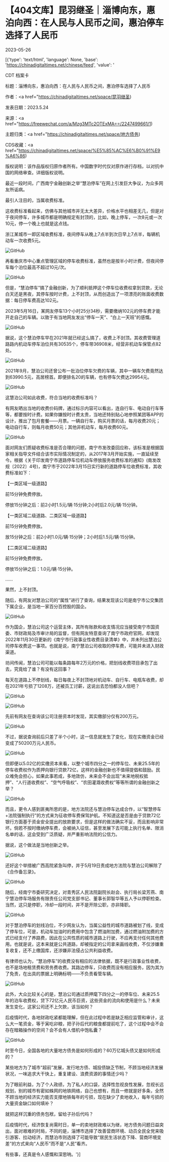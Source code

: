 # 【404文库】昆羽继圣｜淄博向东，惠泊向西：在人民与人民币之间，惠泊停车选择了人民币

2023-05-26

[{'type': 'text/html', 'language': None, 'base': 'https://chinadigitaltimes.net/chinese/feed', 'value': '

CDT 档案卡

标题：淄博向东，惠泊向西：在人民与人民币之间，惠泊停车选择了人民币

作者：<a href="https://chinadigitaltimes.net/space/昆羽继圣)

发表日期：2023.5.24

来源：<a href="https://freewechat.com/a/Mzg3MTc2OTExMA==/2247499661/1)

主题归类：<a href="https://chinadigitaltimes.net/space/地方债务)

CDS收藏：<a href="https://chinadigitaltimes.net/space/%E5%85%AC%E6%B0%91%E9%A6%86)

版权说明：该作品版权归原作者所有。中国数字时代仅对原作进行存档，以对抗中国的网络审查。详细版权说明。





最近一段时间，广西南宁金融创新之举“慧泊停车”在网上引发巨大争议，为众多网友所诟病。

最引人注目的，当属收费标准。

这收费标准看起来，仿佛与其他城市并无太大差异，价格水平也相差无几，但是对于夜间停车，许多城市都是明确规定有封顶的，比如，晚上停车，一次8元或一次10元，停一个晚上也就是这点钱。

浙江某城市一即区域收费标准，夜间停车从晚上7点半到次日早上7点半，每辆机动车一次收费5元。

![GitHub](https://chinadigitaltimes.net/chinese/files/2023/05/post-696477-64711bb417dac.)

再看重庆市中心重点管理区域的停车收费标准，虽然也是按半小时计费，但夜间停车每个泊位最高不超过10元/次。

![GitHub](https://chinadigitaltimes.net/chinese/files/2023/05/post-696477-64711bb464da2.)

但是，“慧泊停车”搞了金融创新，为了顺利抵押这个停车位收费权拿到贷款，无论白天还是黑夜，其停车按时计费，上不封顶，从而创造出了一项漂亮的账面收费数据：每日停车费高达102元。

2023年5月16日，某网友停车13个小时25分34秒，需要缴纳102元的停车费才能开走自己的车辆。以致于有当地网友发出“停车一天”、“白上一天班”的感慨。

![GitHub](https://chinadigitaltimes.net/chinese/files/2023/05/post-696477-64711bb66ebd8.png)

据说，这个慧泊停车早在2021年就已经这么搞了，收费上不封顶。其收费管理道路路内机动车停车泊位共有30535个，停车带36908米，经营非机动车保管点82处。

![GitHub](https://chinadigitaltimes.net/chinese/files/2023/05/post-696477-64711bb7cbbe1.)

2021年9月，慧泊公司还曾公布一批泊位停车欠费的车辆，其中一辆车欠费竟然达到63990.5元，高居榜首。即便排名20的车辆，也有停车欠费达29954元。

![GitHub](https://chinadigitaltimes.net/chinese/files/2023/05/post-696477-64711bba07ac9.)

这慧泊公司如此收费，符合当地的收费标准吗？

有网友晒出当地的收费价码牌，通过标示内容可以看出，连自行车、电动自行车等等，都要按时计费。如果你嫌按时计费太贵，当地还特别贴心地参照某团等APP的设计，推出了包月套餐——月票。一辆自行车，购买月票的话，每月收费20元；电动自行车，则每月收费50元；其他非机动车，每月收费60元。

![GitHub](https://chinadigitaltimes.net/chinese/files/2023/05/post-696477-64711bbc7ec52.)

面对网友们质疑收费标准是否合理的问题，南宁市发改委回应称，该标准是根据国家相关指导文件结合该市实际情况制定的，从2017年3月开始实施，一直延续至今。根据《关于印发南宁市道路停车位机动车停放服务收费标准的通知》(南发改规〔2022〕4号)，南宁市于2022年3月15日实行新的道路停车位收费标准，其收费标准如下：

【一类区域一级道路】

前15分钟免费停放。

停放15分钟之后：前2小时1.5元/辆·15分钟;2小时后2.0元/辆·15分钟。

【一类区域二级道路、二类区域一级道路】

前15分钟免费停放。

放15分钟之后：前2小时1.0元/辆·15分钟；2小时后1.5元/辆·15分钟。

【二类区域二级道路】

前15分钟免费停放。

停放15分钟之后：1.0元/辆·15分钟。

……

果然，上不封顶。

随后，有网友对慧泊公司的“属性”进行了查询，结果发现该公司是南宁市公交集团下属企业，是当地一家百分百控股的国企。

![GitHub](https://chinadigitaltimes.net/chinese/files/2023/05/post-696477-64711bbd1e83c.)

作为国企，慧泊公司这个运营主体，其所有账款和收支情况应当接受南宁市国资委、市财政局及市审计局的监督，但有网友特意查询了南宁市政府官网，却发现2022年11月30日更新的《南宁市行政事业性收费目录清单》中，并未列出慧泊公司停车收费这一事项。也就是说，南宁慧泊公司收取的停车费，可能并未进入财政渠道。

坊间传闻，慧泊公司可能以每条路每年2万元的价格，把划线收费项目承包了出去，究竟给了谁？有没有这回事？

每天在道路上不停划线，每日每夜上不封顶地对机动车、自行车、电瓶车收费，却在2021年亏损了1208万，还被员工讨薪，这说出去恐怕都没人信吧？

![GitHub](https://chinadigitaltimes.net/chinese/files/2023/05/post-696477-64711bbfbb565.)

![GitHub](https://chinadigitaltimes.net/chinese/files/2023/05/post-696477-64711bc0dee5c.)

先前有网友在查询该公司注册资本时发现，其实缴部分仅有200万元。

![GitHub](https://chinadigitaltimes.net/chinese/files/2023/05/post-696477-64711bc289de5.)

不过，据说查询前后只差了半个小时，这一信息就发生了变化，现在实缴资金已经变成了50200万元人民币。

![GitHub](https://chinadigitaltimes.net/chinese/files/2023/05/post-696477-64711bc506261.)

但即便以5.02亿的实缴资本来看，以整个城市四分之一的停车位、未来25.5年的停车收费权作为质押向银行贷款72亿，这样的金融创新也不值得提倡和鼓励。民众难免会担心，如果此事若成，多地效仿，未来会不会出现“未来地税权抵押”、“人行道收费权”、“空气呼吸权”、“农田灌溉收费权”等等所谓的金融创新之举？

![GitHub](https://chinadigitaltimes.net/chinese/files/2023/05/post-696477-64711bc6d77f9.)

而且，更令人感到匪夷所思的是，地方法院还与慧泊停车达成合作，以“智慧停车+法院强制执行”的方式来为征收停车费保驾护航。不知道这是否是由于贷款72亿银行方面基于资金安全提出的放款要求，但是这样的做法确实不妥，而且影响非常坏。倘若不按时缴纳停车费，会被纳入征信，甚至发展下去可能上执行名单、限消名单的话，这会受到广泛质疑，并严重影响法院的公信力。

据说，这个做法是当地创新之举。

![GitHub](https://chinadigitaltimes.net/chinese/files/2023/05/post-696477-64711bc7ca4e6.)

还好这个举措被广西高院紧急叫停，并于5月19日责成地方法院与慧泊公司解除了《合作备忘录》。

![GitHub](https://chinadigitaltimes.net/chinese/files/2023/05/post-696477-64711bc906662.)

随后，经南宁市委研究决定，对青秀区人民法院副院长赵会、执行局长梁芳燕、南宁慧泊停车场服务有限责任公司党支部书记、董事长郭智华等五人予以停职检查。当然，这只是停职，冷却一段时间，并不是开除公职，亦非降职。

![GitHub](https://chinadigitaltimes.net/chinese/files/2023/05/post-696477-64711bca2d3f9.)

对于慧泊停车的划线泊位，不少网友认为，当属公益性的城市道路被划了线，变成了停车位，可是，机动车加油时的费用中包含了燃油附加费，通过燃油附加费的方式已经支付了养路费，因此在公共性质的城市道路上行驶，不应再支付任何其他费用。也就是说，这本来就是公共道路，却被指定的公司拿来画线收费，不仅涉嫌重复收复，还不上缴国库，还涉嫌非法侵占公共利益收费。

有律师也认为，“慧泊停车”的收费没有相应的法律依据，既不是行政事业性收费，也不是场地租赁费和劳务费收费。其路边停车，只收费而没有相应服务，因为其为了免责，在出具的票据上明确标明——不负责看管车辆。

![GitHub](https://chinadigitaltimes.net/chinese/files/2023/05/post-696477-64711bcbc4919.)

此外，大众比较关心的是，慧泊公司通过质押麾下四分之一的停车位、未来25.5年的泊车收费权，贷下72亿元人民币巨资，这些资金的流向和使用是什么？未来发生变化，这家公司还不上欠款，该当如何？

后疫情时代，各地财政吃紧都能理解，但在此过程中若是缺乏相应监管和审计，这么大一笔资金，等于寅吃卯粮，把子孙后代的粮食都提前吃了，这个过程中会不会存在暗箱操作的空间？会不会有人借机中饱私囊？

![GitHub](https://chinadigitaltimes.net/chinese/files/2023/05/post-696477-64711bcd5ce47.)

时至今日，全国各地的大量地方债务是如何形成的？60万亿城头债又是如何形成的？

某些地方为了城市“超前”发展，发行地方债、城投债缺乏节制，不顾当地经济发展状况，一味追求大干快上，重复建设、浪费资源的事情还少吗？

为了眼前利益，为了个人政绩，为了私人的口袋，选择性忽视良性发展，忽视长远规划，别的城市有密如蛛网的地铁网络，自己也想有，而且一修就是好多条，全然不顾当地的经济实力能否支撑地铁每年的亏损，现在缺少了卖地收入，每年亏损的大量资金缺口如何填补？

就把这样沉重的债务包袱，留给子孙后代吗？

后疫情时代，经济恢复尚需时日，单一的卖地财政难以为继，地方债务问题日益突出，面对艰难的时局，不同的是，淄博市选择了改善营商环境、动员全民全党来吸引游客、拉动经济，而慧泊市则选择了可能导致“居民生活状态下降、营商环境变差”的方式来向“人民币”而不是“人民”看齐。

有些事，还真是令人感慨和深思呐。'}]